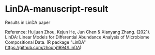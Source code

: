 # LinDA-manuscript-result
Results in LinDA paper 

Reference: Huijuan Zhou, Kejun He, Jun Chen & Xianyang Zhang. (2021). LinDA: Linear Models for Differential Abundance Analysis of Microbiome Compositional Data.
(R package "LinDA" https://github.com/zhouhj1994/LinDA)

